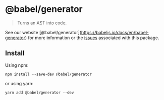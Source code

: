 <span class="citation" data-cites="babel/generator">@babel/generator</span>
===========================================================================

> Turns an AST into code.

See our website <span class="citation" data-cites="babel/generator">\[@babel/generator\]</span>(https://babeljs.io/docs/en/babel-generator) for more information or the [issues](https://github.com/babel/babel/issues?utf8=%E2%9C%93&q=is%3Aissue+label%3A%22pkg%3A%20generator%22+is%3Aopen) associated with this package.

Install
-------

Using npm:

    npm install --save-dev @babel/generator

or using yarn:

    yarn add @babel/generator --dev
